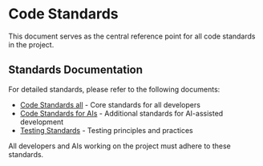 # Code Standards

This document serves as the central reference point for all code standards in the project.

## Standards Documentation

For detailed standards, please refer to the following documents:

- [Code Standards all](code_standards_all.md) - Core standards for all developers
- [Code Standards for AIs](code_standards_ais.md) - Additional standards for AI-assisted development
- [Testing Standards](testing_standards.md) - Testing principles and practices

All developers and AIs working on the project must adhere to these standards.

